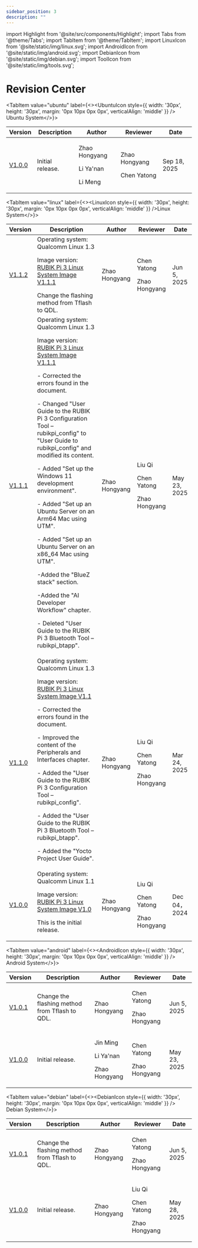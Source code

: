 ```yaml
---
sidebar_position: 3
description: ""
---
```


import Highlight from '@site/src/components/Highlight';
import Tabs from '@theme/Tabs';
import TabItem from '@theme/TabItem';
import LinuxIcon from '@site/static/img/linux.svg';
import AndroidIcon from '@site/static/img/android.svg';
import DebianIcon from '@site/static/img/debian.svg';
import ToolIcon from '@site/static/img/tools.svg';


# Revision Center

<Tabs>

<TabItem value="ubuntu" label={<><UbuntuIcon style={{ width: '30px', height: '30px', margin: '0px 10px 0px 0px', verticalAlign: 'middle' }} /> Ubuntu System</>}>

| Version  | Description      | Author       | Reviewer       | Date          |
|----------|------------------|--------------|----------------|---------------|
| [V1.0.0](/docs/rubik-pi-3-user-manual/1.0.0-a/get-started)   | Initial release. | <p>Zhao Hongyang</p><p>Li Ya'nan</p><p>Li Meng</p> | <p>Zhao Hongyang</p><p>Chen Yatong</p>    | Sep 18, 2025  |


  </TabItem>

  <TabItem value="linux" label={<><LinuxIcon style={{ width: '30px', height: '30px', margin: '0px 10px 0px 0px', verticalAlign: 'middle' }} />Linux System</>}>

| **Version** | **Description**  | **Author**    | **Reviewer**  | **Date**      |
| ------ | ---------------------------------------------------------------------------------------------------------------------------------------- | --- | ----------- | ------------ |
| [V1.1.2](/docs/rubik-pi-3-user-manual/1.1.2/get-started)   | Operating system: Qualcomm Linux 1.3<p>Image version: [RUBIK Pi 3 Linux System Image V1.1.1](https://thundercomm.s3-accelerate.amazonaws.com/uploads/web/rubik-pi-3/20250422/FlatBuild_RUBIKPi-3_xx.xx_LE1.0.R.debug.FC.r001003.zip)</p> Change the flashing method from Tflash to QDL. | <p>Zhao Hongyang</p> | <p>Chen Yatong</p><p>Zhao Hongyang</p>    | Jun 5, 2025  |
| [V1.1.1](/docs/rubik-pi-3-user-manual/1.1.1/get-started)       | Operating system: Qualcomm Linux 1.3<p>Image version: [RUBIK Pi 3 Linux System Image V1.1.1](https://thundercomm.s3-accelerate.amazonaws.com/uploads/web/rubik-pi-3/20250422/FlatBuild_RUBIKPi-3_xx.xx_LE1.0.R.debug.FC.r001003.zip)</p> <p>- Corrected the errors found in the document.</p><p>- Changed "User Guide to the RUBIK Pi 3 Configuration Tool –  rubikpi_config" to "User Guide to rubikpi_config" and modified its content.</p><p>- Added "Set up the Windows 11 development environment".</p><p>- Added "Set up an Ubuntu Server on an Arm64 Mac using UTM".</p><p>- Added "Set up an Ubuntu Server on an x86_64 Mac using UTM".</p><p>-Added the "BlueZ stack" section.</p><p>-Added the "AI Developer Workflow" chapter.</p><p>- Deleted "User Guide to the RUBIK Pi 3 Bluetooth Tool – rubikpi_btapp". </p>                 | Zhao Hongyang | <p>Liu Qi</p><p>Chen Yatong</p><p>Zhao Hongyang</p> | May 23, 2025 |
| [V1.1.0](/docs/rubik-pi-3-user-manual/1.1.0/quick-start)        | Operating system: Qualcomm Linux 1.3<p>Image version: [RUBIK Pi 3 Linux System Image V1.1](https://thundercomm.s3-accelerate.amazonaws.com/uploads/web/rubik-pi-3/20250313/FlatBuild_RUBIKPi-3_xx.xx_LE1.0.R.debug.FC.r000002.zip) </p><p>- Corrected the errors found in the document.</p><p>- Improved the content of the Peripherals and Interfaces chapter.</p><p>- Added the "User Guide to the RUBIK Pi 3 Configuration Tool –  rubikpi_config".</p><p>- Added the "User Guide to the RUBIK Pi 3 Bluetooth Tool – rubikpi_btapp".</p><p>- Added the "Yocto Project User Guide".</p>                    | Zhao Hongyang | <p>Liu Qi</p><p>Chen Yatong</p><p>Zhao Hongyang</p> | Mar 24, 2025  |
| [V1.0.0](/docs/rubik-pi-3-user-manual/1.0.0/quick-start)        | Operating system: Qualcomm Linux 1.1<p>Image version: [RUBIK Pi 3 Linux System Image V1.0](https://thundercomm.s3-accelerate.amazonaws.com/uploads/web/rubik-pi-3/FlatBuild_RUBIKPi-3_xx.xx_LE1.0.R.debug.FC.r000001.zip)</p><p>This is the initial release.</p>  | Zhao Hongyang | <p>Liu Qi</p><p>Chen Yatong</p><p>Zhao Hongyang</p> | Dec 04， 2024  |


  </TabItem>

  <TabItem value="android" label={<><AndroidIcon style={{ width: '30px', height: '30px', margin: '0px 10px 0px 0px', verticalAlign: 'middle' }} /> Android System</>}>

| Version  | Description      | Author       | Reviewer       | Date          |
|----------|------------------|--------------|----------------|---------------|
| [V1.0.1](/docs/rubik-pi-3-user-manual/1.0.1-a/get-started)    | Change the flashing method from Tflash to QDL. | <p>Zhao Hongyang</p> | <p>Chen Yatong</p><p>Zhao Hongyang</p>    | Jun 5, 2025  |
| [V1.0.0](/docs/rubik-pi-3-user-manual/1.0.0-a/get-started)   | Initial release. | <p>Jin Ming</p><p>Li Ya'nan</p><p>Zhao Hongyang</p> | <p>Chen Yatong</p><p>Zhao Hongyang</p>    | May 23, 2025  |




  </TabItem>

  <TabItem value="debian" label={<><DebianIcon style={{ width: '30px', height: '30px', margin: '0px 10px 0px 0px',  verticalAlign: 'middle' }} /> Debian System</>}>
   
| Version | Description      | Author        | Reviewer                       | Date |
| ------- | ---------------- | ------------- | ------------------------------ | ---- |
| [V1.0.1](/docs/rubik-pi-3-user-manual/1.0.1-d/get-started)  | Change the flashing method from Tflash to QDL. | <p>Zhao Hongyang</p> | <p>Chen Yatong</p><p>Zhao Hongyang</p>    | Jun 5, 2025  |
| [V1.0.0](/docs/rubik-pi-3-user-manual/1.0.0-d/get-started)   | Initial release. | Zhao Hongyang | <p>Liu Qi</p><p>Chen Yatong</p><p>Zhao Hongyang</p> | May 28, 2025     |




  </TabItem>


</Tabs>